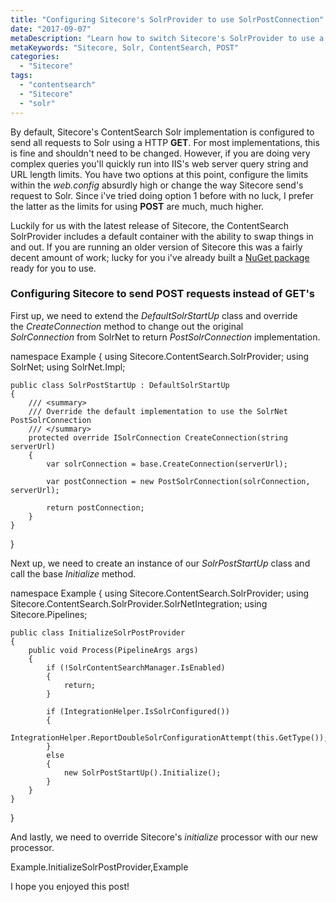 ```yaml
---
title: "Configuring Sitecore's SolrProvider to use SolrPostConnection"
date: "2017-09-07"
metaDescription: "Learn how to switch Sitecore's SolrProvider to use a HTTP POST instead of the default GET"
metaKeywords: "Sitecore, Solr, ContentSearch, POST"
categories: 
  - "Sitecore"
tags: 
  - "contentsearch"
  - "Sitecore"
  - "solr"
---
```


By default, Sitecore's ContentSearch Solr implementation is configured to send all requests to Solr using a HTTP **GET**. For most implementations, this is fine and shouldn't need to be changed. However, if you are doing very complex queries you'll quickly run into IIS's web server query string and URL length limits. You have two options at this point, configure the limits within the _web.config_ absurdly high or change the way Sitecore send's request to Solr. Since i've tried doing option 1 before with no luck, I prefer the latter as the limits for using **POST** are much, much higher.

Luckily for us with the latest release of Sitecore, the ContentSearch SolrProvider includes a default container with the ability to swap things in and out. If you are running an older version of Sitecore this was a fairly decent amount of work; lucky for you i've already built a [NuGet package](https://www.nuget.org/packages/Castle.Facilities.SolrNetIntegration/) ready for you to use.

### Configuring Sitecore to send POST requests instead of GET's

First up, we need to extend the _DefaultSolrStartUp_ class and override the _CreateConnection_ method to change out the original _SolrConnection_ from SolrNet to return _PostSolrConnection_ implementation.

namespace Example
{
    using Sitecore.ContentSearch.SolrProvider;
    using SolrNet;
    using SolrNet.Impl;

    public class SolrPostStartUp : DefaultSolrStartUp
    {
        /// <summary>
        /// Override the default implementation to use the SolrNet PostSolrConnection
        /// </summary>
        protected override ISolrConnection CreateConnection(string serverUrl)
        {
            var solrConnection = base.CreateConnection(serverUrl);

            var postConnection = new PostSolrConnection(solrConnection, serverUrl);

            return postConnection;
        }
    }
}

Next up, we need to create an instance of our _SolrPostStartUp_ class and call the base _Initialize_ method.

namespace Example
{
    using Sitecore.ContentSearch.SolrProvider;
    using Sitecore.ContentSearch.SolrProvider.SolrNetIntegration;
    using Sitecore.Pipelines;

    public class InitializeSolrPostProvider
    {
        public void Process(PipelineArgs args)
        {
            if (!SolrContentSearchManager.IsEnabled)
            {
                return;
            }

            if (IntegrationHelper.IsSolrConfigured())
            {
                IntegrationHelper.ReportDoubleSolrConfigurationAttempt(this.GetType());
            }
            else
            {
                new SolrPostStartUp().Initialize();
            }
        }
    }
}

And lastly, we need to override Sitecore's _initialize_ processor with our new processor.

<?xml version="1.0"?>
<configuration xmlns:patch="http://www.sitecore.net/xmlconfig/" xmlns:set="http://www.sitecore.net/xmlconfig/set/">
    <sitecore>
        <pipelines>
            <initialize>
                <processor type="Sitecore.ContentSearch.SolrProvider.Pipelines.Loader.InitializeSolrProvider, Sitecore.ContentSearch.SolrProvider">
                    <patch:attribute name="type">Example.InitializeSolrPostProvider,Example</patch:attribute>
                </processor>
            </initialize>
        </pipelines>
    </sitecore>
</configuration>

I hope you enjoyed this post!
